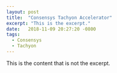 ```yaml
---
layout: post
title:  "Consensys Tachyon Accelerator"
excerpt: "This is the excerpt."
date:   2018-11-09 20:27:20 -0800
tags:
  - Consensys
  - Tachyon
---
```

This is the content that is not the excerpt.



